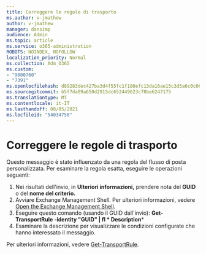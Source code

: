 ```yaml
---
title: Correggere le regole di trasporto
ms.author: v-jmathew
author: v-jmathew
manager: dansimp
audience: Admin
ms.topic: article
ms.service: o365-administration
ROBOTS: NOINDEX, NOFOLLOW
localization_priority: Normal
ms.collection: Adm_O365
ms.custom:
- "9000760"
- "7391"
ms.openlocfilehash: d89283dec427ba3d4f55fc1f180efc13da16ae15c3d5a6c0c06a696faa6df7f8
ms.sourcegitcommit: b5f7da89a650d2915dc652449623c78be6247175
ms.translationtype: MT
ms.contentlocale: it-IT
ms.lasthandoff: 08/05/2021
ms.locfileid: "54034758"
---
```

# <a name="fix-transport-rules"></a>Correggere le regole di trasporto

Questo messaggio è stato influenzato da una regola del flusso di posta personalizzata. Per esaminare la regola esatta, eseguire le operazioni seguenti:

1. Nei risultati dell'invio, in **Ulteriori informazioni,** prendere nota del **GUID** o del **nome del criterio.**
2. Avviare Exchange Management Shell. Per ulteriori informazioni, vedere [Open the Exchange Management Shell](https://go.microsoft.com/fwlink/?linkid=2101432).
3. Eseguire questo comando (usando il GUID dall'invio):  **Get-TransportRule -identity "GUID" | fl * Description***
4. Esaminare la descrizione per visualizzare le condizioni configurate che hanno interessato il messaggio.

Per ulteriori informazioni, vedere [Get-TransportRule](https://go.microsoft.com/fwlink/?linkid=2101523).
